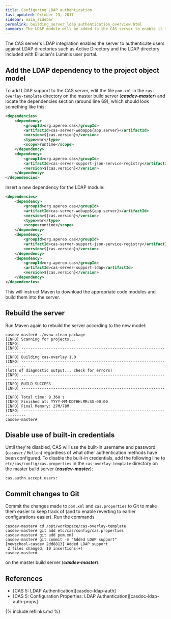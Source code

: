 ```yaml
---
title: Configuring LDAP authentication
last_updated: October 23, 2017
sidebar: main_sidebar
permalink: building_server_ldap_authentication_overview.html
summary: The LDAP module will be added to the CAS server to enable it to authenticate users against LDAP directories
---
```


The CAS server's LDAP integration enables the server to authenticate users against LDAP directories such as Active Directory and the LDAP directory included with Ellucian's Luminis user portal.

## Add the LDAP dependency to the project object model

To add LDAP support to the CAS server, edit the file `pom.xml` in the `cas-overlay-template` directory on the master build server (***casdev-master***) and locate the dependencies section (around line 69), which should look something like this:

```xml
<dependencies>
    <dependency>
        <groupId>org.apereo.cas</groupId>
        <artifactId>cas-server-webapp${app.server}</artifactId>
        <version>${cas.version}</version>
        <type>war</type>
        <scope>runtime</scope>
    </dependency>
    <dependency>
        <groupId>org.apereo.cas</groupId>
        <artifactId>cas-server-support-json-service-registry</artifactId>
        <version>${cas.version}</version>
    </dependency>
</dependencies>
```

Insert a new dependency for the LDAP module:

```xml
<dependencies>
    <dependency>
        <groupId>org.apereo.cas</groupId>
        <artifactId>cas-server-webapp${app.server}</artifactId>
        <version>${cas.version}</version>
        <type>war</type>
        <scope>runtime</scope>
    </dependency>
    <dependency>
        <groupId>org.apereo.cas</groupId>
        <artifactId>cas-server-support-json-service-registry</artifactId>
        <version>${cas.version}</version>
    </dependency>
    <dependency>
        <groupId>org.apereo.cas</groupId>
        <artifactId>cas-server-support-ldap</artifactId>
        <version>${cas.version}</version>
    </dependency>
</dependencies>
```

This will instruct Maven to download the appropriate code modules and build them into the server.

## Rebuild the server

Run Maven again to rebuild the server according to the new model:

```console
casdev-master# ./mvnw clean package
[INFO] Scanning for projects...
[INFO]
[INFO] ------------------------------------------------------------------------
[INFO] Building cas-overlay 1.0
[INFO] ------------------------------------------------------------------------
(lots of diagnostic output... check for errors)
[INFO] ------------------------------------------------------------------------
[INFO] BUILD SUCCESS
[INFO] ------------------------------------------------------------------------
[INFO] Total time: 9.368 s
[INFO] Finished at: YYYY-MM-DDTHH:MM:SS-00:00
[INFO] Final Memory: 27M/78M
[INFO] ------------------------------------------------------------------------
casdev-master#  
```

## Disable use of built-in credentials

Until they're disabled, CAS will use the built-in username and password (`casuser` / `Mellon`) regardless of what other authentication methods have been configured. To disable the built-in credentials, add the following line to `etc/cas/config/cas.properties` in the `cas-overlay-template` directory on the master build server (***casdev-master***):

```properties
cas.authn.accept.users:
```

## Commit changes to Git

Commit the changes made to `pom.xml` and `cas.properties` to Git to make them easier to keep track of (and to enable reverting to earlier configurations easier). Run the commands

```console
casdev-master# cd /opt/workspace/cas-overlay-template
casdev-master# git add etc/cas/config/cas.properties
casdev-master# git add pom.xml
casdev-master# git commit -m "Added LDAP support"
[newschool-casdev 2dd8813] Added LDAP support
 2 files changed, 10 insertions(+)
casdev-master#  
```

on the master build server (***casdev-master***).

## References

* [CAS 5: LDAP Authentication][casdoc-ldap-auth]
* [CAS 5: Configuration Properties: LDAP Authentication][casdoc-ldap-auth-props]

{% include reflinks.md %}
